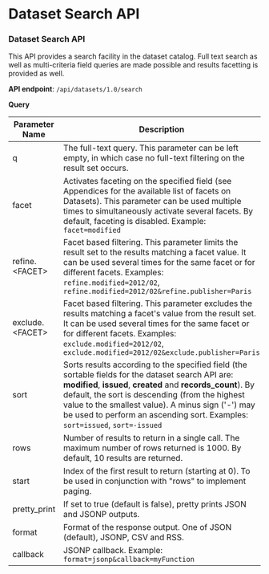 # Dataset Search API

### Dataset Search API

This API provides a search facility in the dataset catalog. Full text search as well as multi-criteria field queries are made possible and results facetting is provided as well.

**API endpoint**: `/api/datasets/1.0/search`

**Query**

Parameter Name | Description
-------------- | -----------
q | The full-text query. This parameter can be left empty, in which case no full-text filtering on the result set occurs.
facet | Activates faceting on the specified field (see Appendices for the available list of facets on Datasets). This parameter can be used multiple times to simultaneously activate several facets. By default, faceting is disabled. Example: `facet=modified`
refine.&lt;FACET&gt; | Facet based filtering. This parameter limits the result set to the results matching a facet value. It can be used several times for the same facet or for different facets. Examples: `refine.modified=2012/02`, `refine.modified=2012/02&refine.publisher=Paris`
exclude.&lt;FACET&gt;	| Facet based filtering. This parameter excludes the results matching a facet's value from the result set. It can be used several times for the same facet or for different facets. Examples: `exclude.modified=2012/02`, `exclude.modified=2012/02&exclude.publisher=Paris`
sort | Sorts results according to the specified field (the sortable fields for the dataset search API are: **modified**, **issued**, **created** and **records_count**). By default, the sort is descending (from the highest value to the smallest value). A minus sign ('-') may be used to perform an ascending sort. Examples: `sort=issued`, `sort=-issued`
rows | Number of results to return in a single call. The maximum number of rows returned is 1000. By default, 10 results are returned.
start| Index of the first result to return (starting at 0). To be used in conjunction with "rows" to implement paging.
pretty_print | If set to true (default is false), pretty prints JSON and JSONP outputs.
format | Format of the response output. One of JSON (default), JSONP, CSV and RSS.
callback | JSONP callback. Example: `format=jsonp&callback=myFunction`
